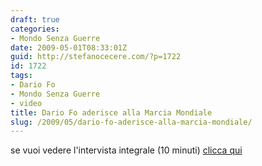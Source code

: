 ```yaml
---
draft: true
categories:
- Mondo Senza Guerre
date: 2009-05-01T08:33:01Z
guid: http://stefanocecere.com/?p=1722
id: 1722
tags:
- Dario Fo
- Mondo Senza Guerre
- video
title: Dario Fo aderisce alla Marcia Mondiale
slug: /2009/05/dario-fo-aderisce-alla-marcia-mondiale/
---
```


se vuoi vedere l'intervista integrale (10 minuti) [clicca qui](http://www.youtube.com/watch?v=9RnWy363vVc)